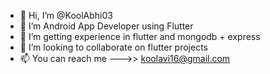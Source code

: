 - 👋 Hi, I’m @KoolAbhi03
- 👀 I’m Android App Developer using Flutter
- 🌱 I’m getting experience in flutter and mongodb + express
- 💞️ I’m looking to collaborate on flutter projects
- 📫 You can reach me --->> koolavi16@gmail.com

<!---
KoolAbhi03/KoolAbhi03 is a ✨ special ✨ repository because its `README.md` (this file) appears on your GitHub profile.
You can click the Preview link to take a look at your changes.
--->
